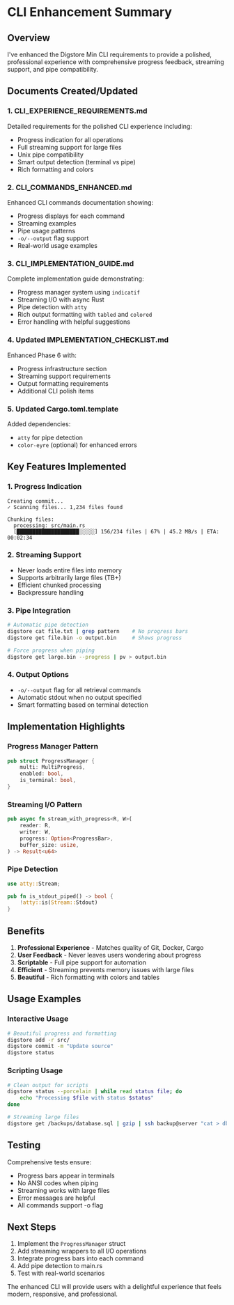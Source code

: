 # CLI Enhancement Summary

## Overview

I've enhanced the Digstore Min CLI requirements to provide a polished, professional experience with comprehensive progress feedback, streaming support, and pipe compatibility.

## Documents Created/Updated

### 1. **CLI_EXPERIENCE_REQUIREMENTS.md**
Detailed requirements for the polished CLI experience including:
- Progress indication for all operations
- Full streaming support for large files
- Unix pipe compatibility
- Smart output detection (terminal vs pipe)
- Rich formatting and colors

### 2. **CLI_COMMANDS_ENHANCED.md**
Enhanced CLI commands documentation showing:
- Progress displays for each command
- Streaming examples
- Pipe usage patterns
- `-o/--output` flag support
- Real-world usage examples

### 3. **CLI_IMPLEMENTATION_GUIDE.md**
Complete implementation guide demonstrating:
- Progress manager system using `indicatif`
- Streaming I/O with async Rust
- Pipe detection with `atty`
- Rich output formatting with `tabled` and `colored`
- Error handling with helpful suggestions

### 4. **Updated IMPLEMENTATION_CHECKLIST.md**
Enhanced Phase 6 with:
- Progress infrastructure section
- Streaming support requirements
- Output formatting requirements
- Additional CLI polish items

### 5. **Updated Cargo.toml.template**
Added dependencies:
- `atty` for pipe detection
- `color-eyre` (optional) for enhanced errors

## Key Features Implemented

### 1. Progress Indication
```
Creating commit...
✓ Scanning files... 1,234 files found
  
Chunking files:
  processing: src/main.rs
  [████████████████████░░░░░] 156/234 files | 67% | 45.2 MB/s | ETA: 00:02:34
```

### 2. Streaming Support
- Never loads entire files into memory
- Supports arbitrarily large files (TB+)
- Efficient chunked processing
- Backpressure handling

### 3. Pipe Integration
```bash
# Automatic pipe detection
digstore cat file.txt | grep pattern    # No progress bars
digstore get file.bin -o output.bin     # Shows progress

# Force progress when piping
digstore get large.bin --progress | pv > output.bin
```

### 4. Output Options
- `-o/--output` flag for all retrieval commands
- Automatic stdout when no output specified
- Smart formatting based on terminal detection

## Implementation Highlights

### Progress Manager Pattern
```rust
pub struct ProgressManager {
    multi: MultiProgress,
    enabled: bool,
    is_terminal: bool,
}
```

### Streaming I/O Pattern
```rust
pub async fn stream_with_progress<R, W>(
    reader: R,
    writer: W,
    progress: Option<ProgressBar>,
    buffer_size: usize,
) -> Result<u64>
```

### Pipe Detection
```rust
use atty::Stream;

pub fn is_stdout_piped() -> bool {
    !atty::is(Stream::Stdout)
}
```

## Benefits

1. **Professional Experience** - Matches quality of Git, Docker, Cargo
2. **User Feedback** - Never leaves users wondering about progress
3. **Scriptable** - Full pipe support for automation
4. **Efficient** - Streaming prevents memory issues with large files
5. **Beautiful** - Rich formatting with colors and tables

## Usage Examples

### Interactive Usage
```bash
# Beautiful progress and formatting
digstore add -r src/
digstore commit -m "Update source"
digstore status
```

### Scripting Usage
```bash
# Clean output for scripts
digstore status --porcelain | while read status file; do
    echo "Processing $file with status $status"
done

# Streaming large files
digstore get /backups/database.sql | gzip | ssh backup@server "cat > db.sql.gz"
```

## Testing

Comprehensive tests ensure:
- Progress bars appear in terminals
- No ANSI codes when piping
- Streaming works with large files
- Error messages are helpful
- All commands support -o flag

## Next Steps

1. Implement the `ProgressManager` struct
2. Add streaming wrappers to all I/O operations
3. Integrate progress bars into each command
4. Add pipe detection to main.rs
5. Test with real-world scenarios

The enhanced CLI will provide users with a delightful experience that feels modern, responsive, and professional.
